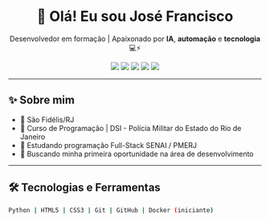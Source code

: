  <h1 align="center">👋 Olá! Eu sou José Francisco</h1>

<p align="center">
  Desenvolvedor em formação | Apaixonado por <strong>IA</strong>, <strong>automação</strong> e <strong>tecnologia</strong> 💻⚡
</p>

<p align="center">
  <img src="https://img.shields.io/badge/Python-3776AB?style=for-the-badge&logo=python&logoColor=white"/>
  <img src="https://img.shields.io/badge/HTML5-E34F26?style=for-the-badge&logo=html5&logoColor=white"/>
  <img src="https://img.shields.io/badge/CSS3-1572B6?style=for-the-badge&logo=css3&logoColor=white"/>
  <img src="https://img.shields.io/badge/Git-F05032?style=for-the-badge&logo=git&logoColor=white"/>
  <img src="https://img.shields.io/badge/GitHub-181717?style=for-the-badge&logo=github&logoColor=white"/>
</p>

---

## ✨ Sobre mim

- 📍 São Fidélis/RJ  
- 👮 Curso de Programação | DSI - Polícia Militar do Estado do Rio de Janeiro  
- 🚀 Estudando programação Full-Stack SENAI / PMERJ
- 🎯 Buscando minha primeira oportunidade na área de desenvolvimento  
 

---

## 🛠️ Tecnologias e Ferramentas

```bash
Python | HTML5 | CSS3 | Git | GitHub | Docker (iniciante)

